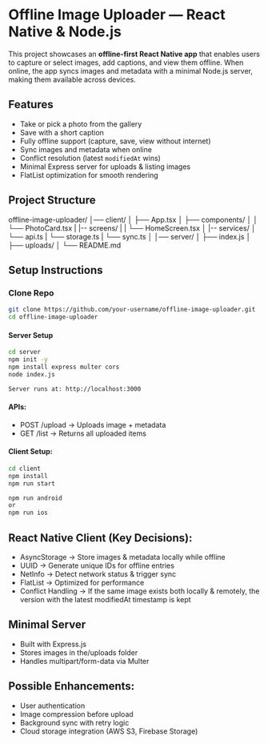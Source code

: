 # Offline Image Uploader — React Native & Node.js

This project showcases an **offline-first React Native app** that enables users to capture or select images, add captions, and view them offline. When online, the app syncs images and metadata with a minimal Node.js server, making them available across devices.


## Features
- Take or pick a photo from the gallery  
- Save with a short caption  
- Fully offline support (capture, save, view without internet)  
- Sync images and metadata when online  
- Conflict resolution (latest `modifiedAt` wins)  
- Minimal Express server for uploads & listing images  
- FlatList optimization for smooth rendering  


## Project Structure
offline-image-uploader/
│── client/
│ ├── App.tsx
│ ├── components/
│ │ └── PhotoCard.tsx
| |-- screens/
| | └── HomeScreen.tsx
│ |-- services/
│ └── api.ts
| └── storage.ts
| └── sync.ts
│
│── server/ 
│ ├── index.js
│ ├── uploads/
│
└── README.md

## Setup Instructions

### Clone Repo
```bash
git clone https://github.com/your-username/offline-image-uploader.git
cd offline-image-uploader
```

#### Server Setup
```bash
cd server
npm init -y
npm install express multer cors
node index.js

Server runs at: http://localhost:3000
```

#### APIs:
- POST /upload → Uploads image + metadata
- GET /list → Returns all uploaded items

#### Client Setup:
```bash
cd client
npm install
npm run start

npm run android
or
npm run ios
```

## React Native Client (Key Decisions):
- AsyncStorage → Store images & metadata locally while offline
- UUID → Generate unique IDs for offline entries
- NetInfo → Detect network status & trigger sync
- FlatList → Optimized for performance
- Conflict Handling → If the same image exists both locally & remotely, the version with the latest modifiedAt timestamp is kept

## Minimal Server
- Built with Express.js
- Stores images in the/uploads folder
- Handles multipart/form-data via Multer

## Possible Enhancements:
- User authentication
- Image compression before upload
- Background sync with retry logic
- Cloud storage integration (AWS S3, Firebase Storage)
